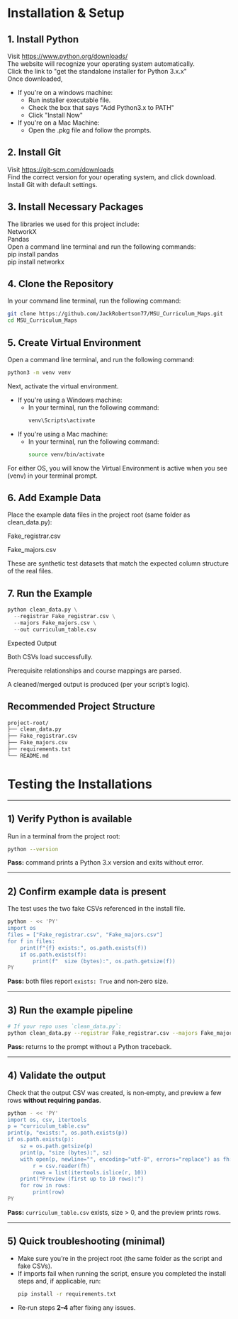 # Installation & Setup



## 1. Install Python


Visit https://www.python.org/downloads/  
The website will recognize your operating system automatically.  
Click the link to "get the standalone installer for Python 3.x.x"  
Once downloaded,  
 - If you're on a windows machine:  
    - Run installer executable file.  
    - Check the box that says "Add Python3.x to PATH"  
    - Click "Install Now"  
 - If you're on a Mac Machine:  
    - Open the .pkg file and follow the prompts.  



## 2. Install Git
Visit https://git-scm.com/downloads  
Find the correct version for your operating system, and click download.  
Install Git with default settings.


## 3. Install Necessary Packages
The libraries we used for this project include:  
NetworkX  
Pandas  
Open a command line terminal and run the following commands:  
pip install pandas  
pip install networkx

## 4. Clone the Repository


In your command line terminal, run the following command:
```bash
git clone https://github.com/JackRobertson77/MSU_Curriculum_Maps.git
cd MSU_Curriculum_Maps
```
## 5. Create Virtual Environment
Open a command line terminal, and run the following command:  
```bash
python3 -m venv venv
``` 
Next, activate the virtual environment.  
 - If you're using a Windows machine:  
    - In your terminal, run the following command:
      ```bash  
      venv\Scripts\activate
      ```
 - If you're using a Mac machine:  
    - In your terminal, run the following command:
      ```bash 
      source venv/bin/activate
      ```
For either OS, you will know the Virtual Environment is active when you see (venv) in your terminal prompt. 

## 6. Add Example Data

Place the example data files in the project root (same folder as clean_data.py):

Fake_registrar.csv

Fake_majors.csv

These are synthetic test datasets that match the expected column structure of the real files.

## 7. Run the Example
   
```python
python clean_data.py \
  --registrar Fake_registrar.csv \
  --majors Fake_majors.csv \
  --out curriculum_table.csv

```

Expected Output

Both CSVs load successfully.

Prerequisite relationships and course mappings are parsed.

A cleaned/merged output is produced (per your script’s logic).

## Recommended Project Structure
```bash
project-root/
├── clean_data.py
├── Fake_registrar.csv
├── Fake_majors.csv
├── requirements.txt
└── README.md
```



# Testing the Installations

---

## 1) Verify Python is available
Run in a terminal from the project root:
```bash
python --version
```

**Pass:** command prints a Python 3.x version and exits without error.

---

## 2) Confirm example data is present
The test uses the two fake CSVs referenced in the install file.

```bash
python - << 'PY'
import os
files = ["Fake_registrar.csv", "Fake_majors.csv"]
for f in files:
    print(f"{f} exists:", os.path.exists(f))
    if os.path.exists(f):
        print(f"  size (bytes):", os.path.getsize(f))
PY
```

**Pass:** both files report `exists: True` and non‑zero size.

---

## 3) Run the example pipeline

```bash
# If your repo uses `clean_data.py`:
python clean_data.py --registrar Fake_registrar.csv --majors Fake_majors.csv --out curriculum_table.csv

```

**Pass:** returns to the prompt without a Python traceback.

---

## 4) Validate the output
Check that the output CSV was created, is non‑empty, and preview a few rows **without requiring pandas**.

```bash
python - << 'PY'
import os, csv, itertools
p = "curriculum_table.csv"
print(p, "exists:", os.path.exists(p))
if os.path.exists(p):
    sz = os.path.getsize(p)
    print(p, "size (bytes):", sz)
    with open(p, newline="", encoding="utf-8", errors="replace") as fh:
        r = csv.reader(fh)
        rows = list(itertools.islice(r, 10))
    print("Preview (first up to 10 rows):")
    for row in rows:
        print(row)
PY
```

**Pass:** `curriculum_table.csv` exists, size > 0, and the preview prints rows.

---

## 5) Quick troubleshooting (minimal)
- Make sure you’re in the project root (the same folder as the script and fake CSVs).
- If imports fail when running the script, ensure you completed the install steps and, if applicable, run:
  ```bash
  pip install -r requirements.txt
  ```
- Re‑run steps **2–4** after fixing any issues.
